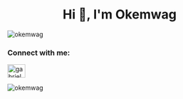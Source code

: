 <h1 align="center">Hi 👋, I'm Okemwag</h1>
<p align="left"> <img src="https://komarev.com/ghpvc/?username=okemwag&label=Profile%20views&color=0e75b6&style=flat" alt="okemwag" /> </p>

<h3 align="left">Connect with me:</h3>
<p align="left">
<a href="https://twitter.com/gabriel_okemwa" target="blank"><img align="center" src="https://raw.githubusercontent.com/rahuldkjain/github-profile-readme-generator/master/src/images/icons/Social/twitter.svg" alt="gabriel_okemwa" height="30" width="40" /></a>
</p>

<p><img align="center" src="https://github-readme-streak-stats.herokuapp.com/?user=okemwag&" alt="okemwag" /></p>

  
